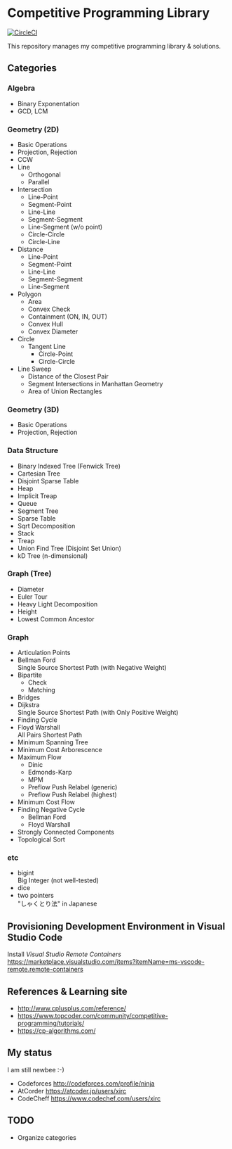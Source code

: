 # Competitive Programming Library

[![CircleCI](https://circleci.com/gh/xirc/cp-algorithm.svg?style=shield)](https://circleci.com/gh/xirc/cp-algorithm)

This repository manages my competitive programming library & solutions.

## Categories

### Algebra

* Binary Exponentation
* GCD, LCM

### Geometry (2D)

* Basic Operations
* Projection, Rejection
* CCW
* Line
  * Orthogonal
  * Parallel
* Intersection
  * Line-Point
  * Segment-Point
  * Line-Line
  * Segment-Segment
  * Line-Segment (w/o point)
  * Circle-Circle
  * Circle-Line
* Distance
  * Line-Point
  * Segment-Point
  * Line-Line
  * Segment-Segment
  * Line-Segment
* Polygon
  * Area
  * Convex Check
  * Containment (ON, IN, OUT)
  * Convex Hull
  * Convex Diameter
* Circle
  * Tangent Line
    - Circle-Point
    - Circle-Circle
* Line Sweep
  * Distance of the Closest Pair
  * Segment Intersections in Manhattan Geometry
  * Area of Union Rectangles

### Geometry (3D)

* Basic Operations
* Projection, Rejection

### Data Structure

* Binary Indexed Tree (Fenwick Tree)
* Cartesian Tree
* Disjoint Sparse Table
* Heap
* Implicit Treap
* Queue
* Segment Tree
* Sparse Table
* Sqrt Decomposition
* Stack
* Treap
* Union Find Tree (Disjoint Set Union)
* kD Tree (n-dimensional)

### Graph (Tree)

* Diameter
* Euler Tour
* Heavy Light Decomposition
* Height
* Lowest Common Ancestor

### Graph

* Articulation Points
* Bellman Ford  
  Single Source Shortest Path (with Negative Weight)
* Bipartite
  * Check
  * Matching
* Bridges
* Dijkstra  
  Single Source Shortest Path (with Only Positive Weight)
* Finding Cycle
* Floyd Warshall  
  All Pairs Shortest Path
* Minimum Spanning Tree
* Minimum Cost Arborescence
* Maximum Flow  
  * Dinic
  * Edmonds-Karp
  * MPM
  * Preflow Push Relabel (generic)
  * Preflow Push Relabel (highest)
* Minimum Cost Flow
* Finding Negative Cycle
  * Bellman Ford
  * Floyd Warshall
* Strongly Connected Components
* Topological Sort


### etc

* bigint  
  Big Integer (not well-tested)
* dice
* two pointers  
  "しゃくとり法" in Japanese

## Provisioning Development Environment in Visual Studio Code

Install _Visual Studio Remote Containers_
https://marketplace.visualstudio.com/items?itemName=ms-vscode-remote.remote-containers


## References & Learning site

* <http://www.cplusplus.com/reference/>
* <https://www.topcoder.com/community/competitive-programming/tutorials/>
* <https://cp-algorithms.com/>

## My status

I am still newbee :-)

* Codeforces <http://codeforces.com/profile/ninja>
* AtCorder <https://atcoder.jp/users/xirc>
* CodeCheff <https://www.codechef.com/users/xirc>

## TODO

* Organize categories